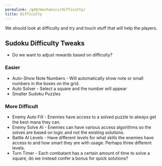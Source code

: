 ```yaml
---
permalink: /gdd/mechanics/difficulty/
title: Difficulty
---
```


We should look at difficulty and try and touch stuff that will help the players.

## Sudoku Difficulty Tweaks

- Do we want to adjust rewards based on difficulty?

### Easier

- Auto-Show Note Numbers - Will automatically show note or small numbers in the boxes on the grid.
- Auto Solver - Select a square and the number will appear
- Smaller Sudoku Puzzles

### More Difficult

- Enemy Auto Fill - Enemies have access to a solved puzzle to always get the best mana they can.
- Enemy Solve AI - Enemies can have various access algorithms so the solves are based on logic and not the existing solutions.
- Battle AI Levels - Have different levels for what skills the enemies have access to and how smart they are with usage. Perhaps three different levels.
- Turn Timer - Each combatant has a certain amount of time to solve a square, do we instead confer a bonus for quick solutions?
